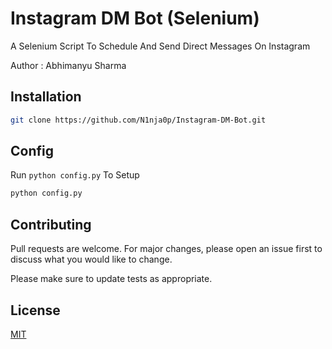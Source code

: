 # Instagram DM Bot (Selenium)

A Selenium Script To Schedule And Send Direct Messages On Instagram

Author : Abhimanyu Sharma
## Installation

```bash
git clone https://github.com/N1nja0p/Instagram-DM-Bot.git
```

## Config
Run ```python config.py``` To Setup
```bash
python config.py
```

## Contributing
Pull requests are welcome. For major changes, please open an issue first to discuss what you would like to change.

Please make sure to update tests as appropriate.

## License
[MIT](https://choosealicense.com/licenses/mit/)
